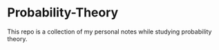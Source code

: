 # Probability-Theory
This repo is a collection of my personal notes while studying probability theory.

